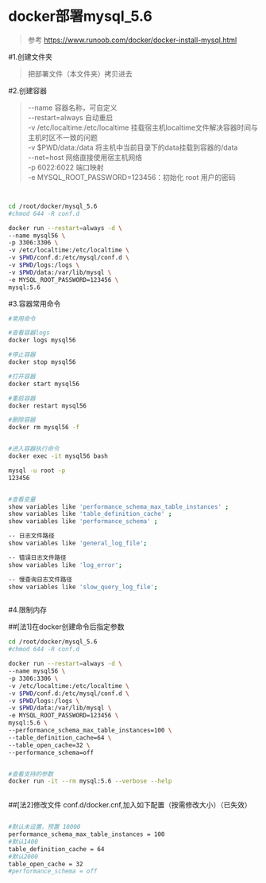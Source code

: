 # docker部署mysql_5.6
> 参考 https://www.runoob.com/docker/docker-install-mysql.html


#1.创建文件夹
> 把部署文件（本文件夹）拷贝进去


#2.创建容器
> --name 容器名称，可自定义  
> --restart=always 自动重启  
> -v /etc/localtime:/etc/localtime 挂载宿主机localtime文件解决容器时间与主机时区不一致的问题  
> -v $PWD/data:/data 将主机中当前目录下的data挂载到容器的/data  
> --net=host 网络直接使用宿主机网络  
> -p 6022:6022 端口映射  
> -e MYSQL_ROOT_PASSWORD=123456：初始化 root 用户的密码

``` bash


cd /root/docker/mysql_5.6
#chmod 644 -R conf.d

docker run --restart=always -d \
--name mysql56 \
-p 3306:3306 \
-v /etc/localtime:/etc/localtime \
-v $PWD/conf.d:/etc/mysql/conf.d \
-v $PWD/logs:/logs \
-v $PWD/data:/var/lib/mysql \
-e MYSQL_ROOT_PASSWORD=123456 \
mysql:5.6


```



#3.容器常用命令

``` bash
#常用命令

#查看容器logs
docker logs mysql56

#停止容器
docker stop mysql56

#打开容器
docker start mysql56

#重启容器
docker restart mysql56

#删除容器
docker rm mysql56 -f


#进入容器执行命令
docker exec -it mysql56 bash

mysql -u root -p
123456


#查看变量
show variables like 'performance_schema_max_table_instances' ;
show variables like 'table_definition_cache' ;
show variables like 'performance_schema' ;

-- 日志文件路径
show variables like 'general_log_file';

-- 错误日志文件路径
show variables like 'log_error';

-- 慢查询日志文件路径
show variables like 'slow_query_log_file';



```



 
#4.限制内存

##[法1]在docker创建命令后指定参数

``` bash
cd /root/docker/mysql_5.6
#chmod 644 -R conf.d

docker run --restart=always -d \
--name mysql56 \
-p 3306:3306 \
-v /etc/localtime:/etc/localtime \
-v $PWD/conf.d:/etc/mysql/conf.d \
-v $PWD/logs:/logs \
-v $PWD/data:/var/lib/mysql \
-e MYSQL_ROOT_PASSWORD=123456 \
mysql:5.6 \
--performance_schema_max_table_instances=100 \
--table_definition_cache=64 \
--table_open_cache=32 \
--performance_schema=off


#查看支持的参数
docker run -it --rm mysql:5.6 --verbose --help
 
```



##[法2]修改文件 conf.d/docker.cnf,加入如下配置（按需修改大小）（已失效）
``` bash

#默认未设置，预置 10000 
performance_schema_max_table_instances = 100
#默认1400
table_definition_cache = 64
#默认2000
table_open_cache = 32
#performance_schema = off

 
```

